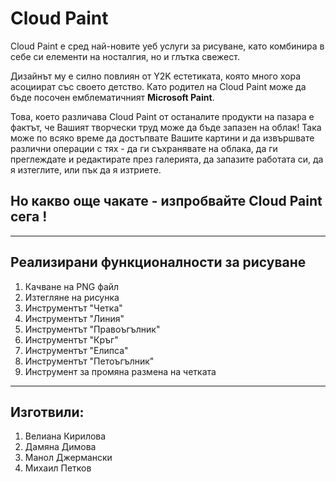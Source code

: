 # Cloud Paint

 Cloud Paint е сред най-новите уеб услуги за рисуване, като комбинира в себе си елементи на носталгия, но и глътка свежест. 
 
 Дизайнът му е силно повлиян от Y2K естетиката, която много хора асоциират със своето детство. Като родител на Cloud Paint може да бъде посочен емблематичният **Microsoft Paint**.

 Това, което различава Cloud Paint от останалите продукти на пазара е фактът, че Вашият творчески труд може да бъде запазен на облак! Така може по всяко време да достъпвате Вашите картини и да извършвате различни операции с тях - да ги съхранявате на облака, да ги преглеждате и редактирате през галерията, да запазите работата си, да я изтеглите, или пък да я изтриете.

 Но какво още чакате - изпробвайте **Cloud Paint** сега !
---
---

## Реализирани функционалности за рисуване

1. Качване на PNG файл
2. Изтегляне на рисунка
3. Инструментът "Четка"
4. Инструментът "Линия"
5. Инструментът "Правоъгълник"
6. Инструментът "Кръг"
7. Инструментът "Елипса"
8. Инструментът "Петоъгълник"
9. Инструмент за промяна размена на четката
---
## Изготвили:
1. Велиана Кирилова
2. Дамяна Димова
3. Манол Джермански
4. Михаил Петков